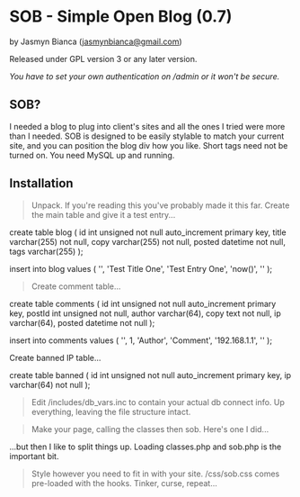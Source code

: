 # SOB - Simple Open Blog (0.7)

by Jasmyn Bianca (jasmynbianca@gmail.com)

Released under GPL version 3 or any later version.

*You have to set your own authentication on /admin or it won't be secure.*

## SOB?
I needed a blog to plug into client's sites and all the ones I tried were more than I needed.
SOB is designed to be easily stylable to match your current site, and you can position the blog div how you like.
Short tags need not be turned on. You need MySQL up and running.

## Installation
> Unpack. If you're reading this you've probably made it this far.
> Create the main table and give it a test entry...

create table blog (
id int unsigned not null auto_increment primary key,
title varchar(255) not null,
copy varchar(255) not null,
posted datetime not null,
tags varchar(255)
);

insert into blog values (
'',
'Test Title One',
'Test Entry One',
'now()',
''
);

> Create comment table...

create table comments (
id int unsigned not null auto_increment primary key,
postId int unsigned not null,
author varchar(64),
copy text not null,
ip varchar(64),
posted datetime not null
);

insert into comments values (
'',
1,
'Author',
'Comment',
'192.168.1.1',
''
);

Create banned IP table...

create table banned (
id int unsigned not null auto_increment primary key,
ip varchar(64) not null
);

> Edit /includes/db_vars.inc to contain your actual db connect info.
> Up everything, leaving the file structure intact.

> Make your page, calling the classes then sob. Here's one I did...

<?php
	include 'includes/header.inc';

	include 'includes/nav.inc';

	//classes
	include 'blog/includes/classes.php';

	//load SOB
	include	'blog/sob/sob.php';

	include 'includes/footer.inc';
?>

...but then I like to split things up. Loading classes.php and sob.php is the important bit.

> Style however you need to fit in with your site. /css/sob.css comes pre-loaded with the hooks.
> Tinker, curse, repeat...
